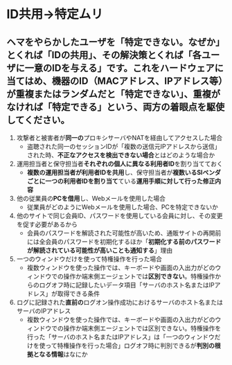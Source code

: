 # ID共用→特定ムリ

## ヘマをやらかしたユーザを「特定できない。なぜか」とくれば「IDの**共用**」、その解決策とくれば「各ユーザに一意のIDを与える」です。これをハードウェアに当てはめ、機器のID（MACアドレス、IPアドレス等）が重複またはランダムだと「特定できない」、重複がなければ「特定できる」という、両方の着眼点を駆使してください。

1. 攻撃者と被害者が**同一の**プロキシサーバやNATを経由してアクセスした場合
    * 盗聴された同一のセッションIDが「複数の送信元IPアドレスから送信」された時、**不正なアクセスを検出できない場合**とはどのような場合か
2. 運用担当者と保守担当者**それぞれの個人に異なる利用者ID**を割り当てておく
    * **複数の運用担当者が利用者IDを共用**し、保守担当者が**複数いるSIベンダごとに一つの利用者IDを割り当て**ている**運用手順に対して行った修正内容**
3. 他の従業員の**PCを借用**し、Webメールを使用した場合
    * 従業員がどのようにWebメールを使用した場合、PCを特定できないか
4. 他のサイトで同じ会員ID、パスワードを使用している会員に対し、その変更を促す必要があるから
    * 会員のパスワードを解読された可能性が高いため、通販サイトの再開前には全会員のパスワードを初期化するほか「**初期化する前のパスワードが解読されている可能性が高いことも通知する**」理由
5. 一つのウィンドウだけを使って特権操作を行った場合
    * 複数ウィンドウを使った操作では、キーボードや画面の入出力がどのウィンドウでの操作か端末側エージェントでは**区別できない**。特権操作からのログオフ時に記録したいデータ項目「サーバのホスト名またはIPアドレス」が取得できる条件
6. ログに記録された**直前の**ログオン操作成功におけるサーバのホスト名またはサーバのIPアドレス
    * 複数ウィンドウを使った操作では、キーボードや画面の入出力がどのウィンドウでの操作か端末側エージェントでは区別できない。特権操作を行った「サーバのホスト名またはIPアドレス」は「一つのウィンドウだけを使って特権操作を行った場合」ログオフ時に判別できるが**判別の根拠となる情報**はなにか
    
